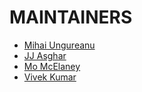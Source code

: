 # MAINTAINERS

- [Mihai Ungureanu](https://github.com/miunibm/)
- [JJ Asghar](https://github.com/jjasghar/)
- [Mo McElaney](https://github.com/mmcelaney)
- [Vivek Kumar](https://github.com/vivek7112)
